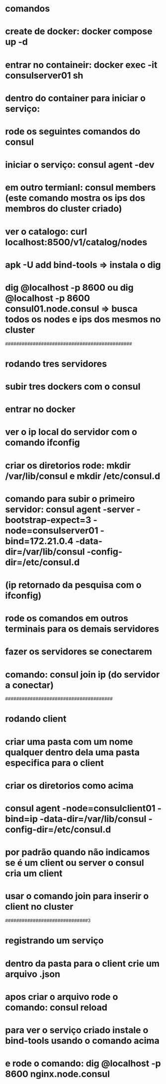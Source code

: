 # comandos

# create de docker: docker compose up -d

# entrar no containeir: docker exec -it consulserver01 sh

# dentro do container para iniciar o serviço:
# rode os seguintes comandos do consul
# iniciar o serviço: consul agent -dev
# em outro termianl: consul members (este comando mostra os ips dos membros do cluster criado)

# ver o catalogo: curl localhost:8500/v1/catalog/nodes

# apk -U add bind-tools => instala o dig
# dig @localhost -p 8600 ou dig @localhost -p 8600 consul01.node.consul => busca todos os nodes e ips dos mesmos no cluster


##############################################

# rodando tres servidores
# subir tres dockers com o consul
# entrar no docker
# ver o ip local do servidor com o comando ifconfig
# criar os diretorios rode: mkdir /var/lib/consul e mkdir /etc/consul.d 
# comando para subir o primeiro servidor: consul agent -server -bootstrap-expect=3 -node=consulserver01 -bind=172.21.0.4 -data-dir=/var/lib/consul -config-dir=/etc/consul.d 
# (ip retornado da pesquisa com o ifconfig)
# rode os comandos em outros terminais para os demais servidores

# fazer os servidores se conectarem
# comando: consul join ip (do servidor a conectar)



#######################################
# rodando client
# criar uma pasta com um nome qualquer dentro dela uma pasta especifica para o client
# criar os diretorios como acima
# consul agent -node=consulclient01 -bind=ip -data-dir=/var/lib/consul -config-dir=/etc/consul.d
# por padrão quando não indicamos se é um client ou server o consul cria um client
# usar o comando join para inserir o client no cluster


##############################3
# registrando um serviço 
# dentro da pasta para o client crie um arquivo .json
# apos criar o arquivo rode o comando: consul reload
# para ver o serviço criado instale o bind-tools usando o comando acima
# e rode o comando: dig @localhost -p 8600 nginx.node.consul